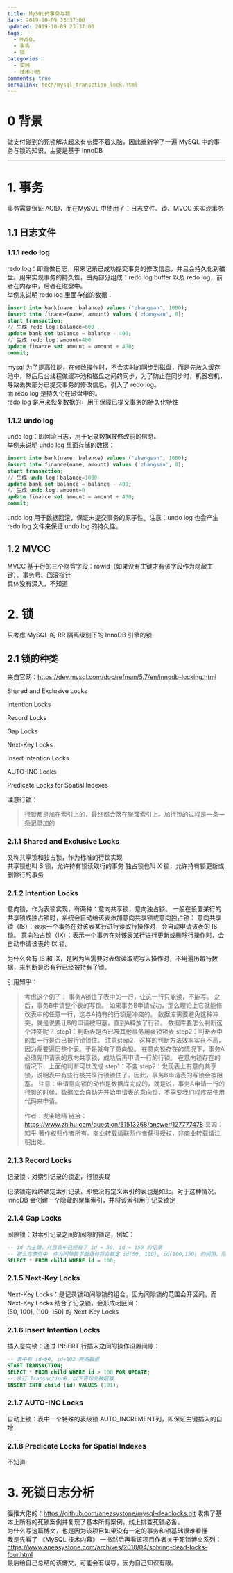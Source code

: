```yaml
---
title: MySQL的事务与锁
date: 2019-10-09 23:37:00
updated: 2019-10-09 23:37:00
tags:
  - MySQL
  - 事务
  - 锁
categories: 
  - 实践
  - 技术小结
comments: true
permalink: tech/mysql_transction_lock.html    
---
```


# 0 背景

做支付碰到的死锁解决起来有点摸不着头脑，因此重新学了一遍 MySQL 中的事务与锁的知识，主要是基于 InnoDB

<!--more-->

---

# 1. 事务

事务需要保证 ACID，而在MySQL 中使用了：日志文件、锁、MVCC 来实现事务

## 1.1 日志文件

### 1.1.1 redo log

redo log：即重做日志，用来记录已成功提交事务的修改信息，并且会持久化到磁盘。用来实现事务的持久性，由两部分组成：redo log buffer 以及 redo log，前者在内存中，后者在磁盘中。  
举例来说明 redo log 里面存储的数据：
```sql
insert into bank(name, balance) values ('zhangsan', 1000);
insert into finance(name, amount) values ('zhangsan', 0);
start transaction;
// 生成 redo log：balance=600
update bank set balance = balance - 400;
// 生成 redo log：amount=400
update finance set amount = amount + 400;
commit;
```

mysql 为了提高性能，在修改操作时，不会实时的同步到磁盘，而是先放入缓存池中，然后后台线程做缓冲池和磁盘之间的同步，为了防止在同步时，机器宕机，导致丢失部分已提交事务的修改信息，引入了 redo log。  
而 redo log 是持久化在磁盘中的。   
redo log 是用来恢复数据的，用于保障已提交事务的持久化特性

### 1.1.2 undo log

undo log：即回滚日志，用于记录数据被修改前的信息。  
举例来说明 undo log 里面存储的数据：
```sql
insert into bank(name, balance) values ('zhangsan', 1000);
insert into finance(name, amount) values ('zhangsan', 0);
start transaction;
// 生成 undo log：balance=1000
update bank set balance = balance - 400;
// 生成 undo log：amount=0
update finance set amount = amount + 400;
commit;
```

undo log 用于数据回滚，保证未提交事务的原子性。注意：undo log 也会产生 redo log 文件来保证 undo log 的持久性。

## 1.2 MVCC

MVCC 基于行的三个隐含字段：rowid（如果没有主键才有该字段作为隐藏主键）、事务号、回滚指针  
具体没有深入，不知道

# 2. 锁

只考虑 MySQL 的 RR 隔离级别下的 InnoDB 引擎的锁

## 2.1 锁的种类

来自官网：https://dev.mysql.com/doc/refman/5.7/en/innodb-locking.html

Shared and Exclusive Locks

Intention Locks

Record Locks

Gap Locks

Next-Key Locks

Insert Intention Locks

AUTO-INC Locks

Predicate Locks for Spatial Indexes

注意行锁：
>行锁都是加在索引上的，最终都会落在聚簇索引上。加行锁的过程是一条一条记录加的

### 2.1.1 Shared and Exclusive Locks

又称共享锁和独占锁，作为标准的行锁实现  
共享锁也叫 S 锁，允许持有锁读取行的事务
独占锁也叫 X 锁，允许持有锁更新或删除行的事务
 
### 2.1.2 Intention Locks

意向锁，作为表锁实现，有两种：意向共享锁，意向独占锁。
一般在设置某行的共享锁或独占锁时，系统会自动给该表添加意向共享锁或意向独占锁： 
意向共享锁（IS）：表示一个事务在对该表某行进行读取行操作时，会自动申请该表的 IS 锁。
意向独占锁（IX）：表示一个事务在对该表某行进行更新或删除行操作时，会自动申请该表的 IX 锁。

为什么会有 IS 和 IX，是因为当需要对表做读取或写入操作时，不用遍历每行数据，来判断是否有行已经被持有了锁。  

引用知乎：

>考虑这个例子：
>事务A锁住了表中的一行，让这一行只能读，不能写。
>之后，事务B申请整个表的写锁。
>如果事务B申请成功，那么理论上它就能修改表中的任意一行，这与A持有的行锁是冲突的。
>数据库需要避免这种冲突，就是说要让B的申请被阻塞，直到A释放了行锁。
>数据库要怎么判断这个冲突呢？
>step1：判断表是否已被其他事务用表锁锁表
>step2：判断表中的每一行是否已被行锁锁住。
>注意step2，这样的判断方法效率实在不高，因为需要遍历整个表。于是就有了意向锁。
>在意向锁存在的情况下，事务A必须先申请表的意向共享锁，成功后再申请一行的行锁。
>在意向锁存在的情况下，上面的判断可以改成
>step1：不变
>step2：发现表上有意向共享锁，说明表中有些行被共享行锁锁住了，因此，事务B申请表的写锁会被阻塞。
>注意：申请意向锁的动作是数据库完成的，就是说，事务A申请一行的行锁的时候，数据库会自动先开始申请表的意向锁，不需要我们程序员使用代码来申请。
>
>作者：发条地精
链接：https://www.zhihu.com/question/51513268/answer/127777478
来源：知乎
著作权归作者所有。商业转载请联系作者获得授权，非商业转载请注明出处。

### 2.1.3 Record Locks

记录锁：对索引记录的锁定，行锁实现

记录锁定始终锁定索引记录，即使没有定义索引的表也是如此。对于这种情况，InnoDB 会创建一个隐藏的聚集索引，并将该索引用于记录锁定

### 2.1.4 Gap Locks

间隙锁：对索引记录之间的间隙的锁定，例如：
```sql
-- id 为主键，并且表中已经有了 id = 50, id = 150 的记录
-- 那么在事务中，作为间隙锁下面语句将会锁定 id(50, 100), id(100,150) 的间隙，阻塞这两个间隙的记录插入
SELECT * FROM child WHERE id = 100;
```

### 2.1.5 Next-Key Locks

Next-Key Locks：是记录锁和间隙锁的组合，因为间隙锁的范围会开区间，而 Next-Key Locks 结合了记录锁，会形成闭区间：  
(50, 100], (100, 150] 的 Next-Key Locks

### 2.1.6 Insert Intention Locks

插入意向锁：通过 INSERT 行插入之间的操作设置间隙：
```sql
-- 表中有 id=90, id=102 两条数据
START TRANSACTION;
SELECT * FROM child WHERE id > 100 FOR UPDATE;
-- 执行 TransactionB，以下语句会被阻塞
INSERT INTO child (id) VALUES (101);
```

### 2.1.7 AUTO-INC Locks

自动上锁：表中一个特殊的表级锁 AUTO_INCREMENT列，即保证主键插入的自增

### 2.1.8 Predicate Locks for Spatial Indexes

不知道

# 3. 死锁日志分析

强推大佬的：https://github.com/aneasystone/mysql-deadlocks.git 收集了基本上所有的死锁案例并复现了基本所有案例。线上排查死锁必备。  
为什么写这篇博文，也是因为该项目如果没有一定的事务和锁基础很难看懂  
我是先看了 《MySQL 技术内幕》 一书然后再看该项目作者关于死锁博文系列：https://www.aneasystone.com/archives/2018/04/solving-dead-locks-four.html  
最后给自己总结的该博文，可能会有误导，因为自己知识有限。